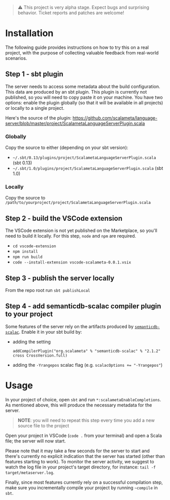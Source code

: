 > ⚠️ This project is very alpha stage. Expect bugs and surprising behavior. Ticket reports and patches are welcome!

# Installation
The following guide provides instructions on how to try this on a real project, with the purpose
of collecting valuable feedback from real-world scenarios.

## Step 1 - sbt plugin
The server needs to access some metadata about the build configuration. This data are produced by
an sbt plugin. This plugin is currently not published, so you will need to copy paste it on your machine.
You have two options: enable the plugin globally (so that it will be available in all projects) or
locally to a single project.

Here's the source of the plugin: https://github.com/scalameta/language-server/blob/master/project/ScalametaLanguageServerPlugin.scala

### Globally
Copy the source to either (depending on your sbt version):
- `~/.sbt/0.13/plugins/project/ScalametaLanguageServerPlugin.scala` (sbt 0.13)
- `~/.sbt/1.0/plugins/project/ScalametaLanguageServerPlugin.scala` (sbt 1.0)

### Locally
Copy the source to `/path/to/yourproject/project/ScalametaLanguageServerPlugin.scala`

## Step 2 - build the VSCode extension
The VSCode extension is not yet published on the Marketplace, so you'll need to build it locally.
For this step, `node` and `npm` are required.

- `cd vscode-extension`
- `npm install`
- `npm run build`
- `code --install-extension vscode-scalameta-0.0.1.vsix`

## Step 3 - publish the server locally
From the repo root run `sbt publishLocal`

## Step 4 - add semanticdb-scalac compiler plugin to your project
Some features of the server rely on the artifacts produced by [`semanticdb-scalac`](http://scalameta.org/tutorial/#semanticdb-scalac).
Enable it in your sbt build by:

- adding the setting

    `addCompilerPlugin("org.scalameta" % "semanticdb-scalac" % "2.1.2" cross CrossVersion.full)`

- adding the `-Yrangepos` scalac flag (e.g. `scalacOptions += "-Yrangepos"`)

# Usage
In your project of choice, open `sbt` and run `*:scalametaEnableCompletions`.
As mentioned above, this will produce the necessary metadata for the server.

> **NOTE**: you will need to repeat this step every time you add a new source file to the project

Open your project in VSCode (`code .` from your terminal) and open a Scala file; the server will now start.

Please note that it may take a few seconds for the server to start and there's currently no explicit
indication that the server has started (other than features starting to work).
To monitor the server activity, we suggest to watch the log file in your project's target directory,
for instance: `tail -f target/metaserver.log`.

Finally, since most features currently rely on a successful compilation step, make sure you incrementally
compile your project by running `~compile` in `sbt`.
